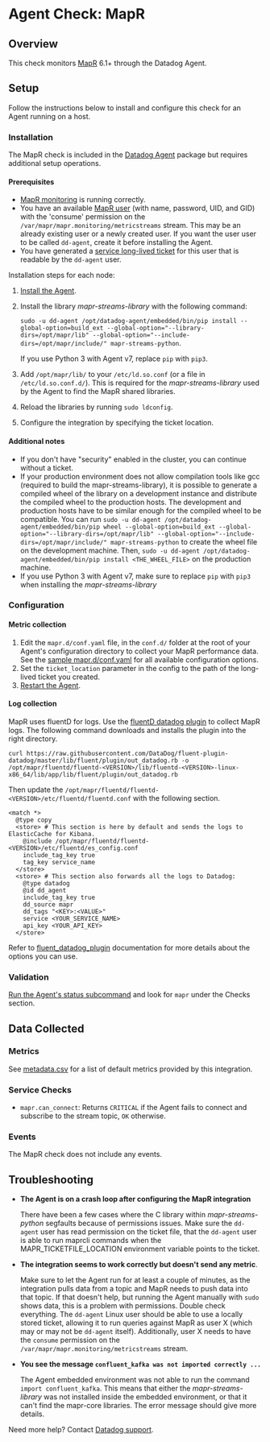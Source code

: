 # Agent Check: MapR

## Overview

This check monitors [MapR][1] 6.1+ through the Datadog Agent.

## Setup

Follow the instructions below to install and configure this check for an Agent running on a host.

### Installation

The MapR check is included in the [Datadog Agent][2] package but requires additional setup operations.

#### Prerequisites

- [MapR monitoring][3] is running correctly.
- You have an available [MapR user][4] (with name, password, UID, and GID) with the 'consume' permission on the `/var/mapr/mapr.monitoring/metricstreams` stream. This may be an already existing user or a newly created user. If you want the user user to be called `dd-agent`, create it before installing the Agent.
- You have generated a [service long-lived ticket][5] for this user that is readable by the `dd-agent` user.

Installation steps for each node:

1. [Install the Agent][2].
2. Install the library _mapr-streams-library_ with the following command:

    `sudo -u dd-agent /opt/datadog-agent/embedded/bin/pip install --global-option=build_ext --global-option="--library-dirs=/opt/mapr/lib" --global-option="--include-dirs=/opt/mapr/include/" mapr-streams-python`.

    If you use Python 3 with Agent v7, replace `pip` with `pip3`.

3. Add `/opt/mapr/lib/` to your `/etc/ld.so.conf` (or a file in `/etc/ld.so.conf.d/`). This is required for the _mapr-streams-library_ used by the Agent to find the MapR shared libraries.
4. Reload the libraries by running `sudo ldconfig`.
5. Configure the integration by specifying the ticket location.

#### Additional notes

- If you don't have "security" enabled in the cluster, you can continue without a ticket.
- If your production environment does not allow compilation tools like gcc (required to build the mapr-streams-library), it is possible to generate a compiled wheel of the library on a development instance and distribute the compiled wheel to the production hosts. The development and production hosts have to be similar enough for the compiled wheel to be compatible. You can run `sudo -u dd-agent /opt/datadog-agent/embedded/bin/pip wheel --global-option=build_ext --global-option="--library-dirs=/opt/mapr/lib" --global-option="--include-dirs=/opt/mapr/include/" mapr-streams-python` to create the wheel file on the development machine. Then, `sudo -u dd-agent /opt/datadog-agent/embedded/bin/pip install <THE_WHEEL_FILE>` on the production machine.
- If you use Python 3 with Agent v7, make sure to replace `pip` with `pip3` when installing the _mapr-streams-library_

### Configuration

#### Metric collection

1. Edit the `mapr.d/conf.yaml` file, in the `conf.d/` folder at the root of your Agent's configuration directory to collect your MapR performance data. See the [sample mapr.d/conf.yaml][6] for all available configuration options.
2. Set the `ticket_location` parameter in the config to the path of the long-lived ticket you created.
3. [Restart the Agent][7].

#### Log collection

MapR uses fluentD for logs. Use the [fluentD datadog plugin][8] to collect MapR logs. The following command downloads and installs the plugin into the right directory.

`curl https://raw.githubusercontent.com/DataDog/fluent-plugin-datadog/master/lib/fluent/plugin/out_datadog.rb -o /opt/mapr/fluentd/fluentd-<VERSION>/lib/fluentd-<VERSION>-linux-x86_64/lib/app/lib/fluent/plugin/out_datadog.rb`

Then update the `/opt/mapr/fluentd/fluentd-<VERSION>/etc/fluentd/fluentd.conf` with the following section.

```text
<match *>
  @type copy
  <store> # This section is here by default and sends the logs to ElasticCache for Kibana.
    @include /opt/mapr/fluentd/fluentd-<VERSION>/etc/fluentd/es_config.conf
    include_tag_key true
    tag_key service_name
  </store>
  <store> # This section also forwards all the logs to Datadog:
    @type datadog
    @id dd_agent
    include_tag_key true
    dd_source mapr
    dd_tags "<KEY>:<VALUE>"
    service <YOUR_SERVICE_NAME>
    api_key <YOUR_API_KEY>
  </store>
```

Refer to [fluent_datadog_plugin][8] documentation for more details about the options you can use.

### Validation

[Run the Agent's status subcommand][9] and look for `mapr` under the Checks section.

## Data Collected

### Metrics

See [metadata.csv][10] for a list of default metrics provided by this integration.

### Service Checks

- `mapr.can_connect`:
  Returns `CRITICAL` if the Agent fails to connect and subscribe to the stream topic, `OK` otherwise.

### Events

The MapR check does not include any events.

## Troubleshooting

- **The Agent is on a crash loop after configuring the MapR integration**

  There have been a few cases where the C library within _mapr-streams-python_ segfaults because of permissions issues. Make sure the `dd-agent` user has read permission on the ticket file, that the `dd-agent` user is able to run maprcli commands when the MAPR_TICKETFILE_LOCATION environment variable points to the ticket.

- **The integration seems to work correctly but doesn't send any metric**.

  Make sure to let the Agent run for at least a couple of minutes, as the integration pulls data from a topic and MapR needs to push data into that topic.
  If that doesn't help, but running the Agent manually with `sudo` shows data, this is a problem with permissions. Double check everything. The `dd-agent` Linux user should be able to use a locally stored ticket, allowing it to run queries against MapR as user X (which may or may not be `dd-agent` itself). Additionally, user X needs to have the `consume` permission on the `/var/mapr/mapr.monitoring/metricstreams` stream.

- **You see the message `confluent_kafka was not imported correctly ...`**

  The Agent embedded environment was not able to run the command `import confluent_kafka`. This means that either the _mapr-streams-library_ was not installed inside the embedded environment, or that it can't find the mapr-core libraries. The error message should give more details.

Need more help? Contact [Datadog support][11].

[1]: https://mapr.com
[2]: https://app.datadoghq.com/account/settings#agent
[3]: https://mapr.com/docs/61/AdministratorGuide/Monitoring.html
[4]: https://mapr.com/docs/61/AdministratorGuide/c-managing-users-and-groups.html
[5]: https://mapr.com/docs/61/SecurityGuide/GeneratingServiceTicket.html
[6]: https://github.com/DataDog/integrations-core/blob/master/mapr/datadog_checks/mapr/data/conf.yaml.example
[7]: https://docs.datadoghq.com/agent/guide/agent-commands/#start-stop-and-restart-the-agent
[8]: https://www.rubydoc.info/gems/fluent-plugin-datadog
[9]: https://docs.datadoghq.com/agent/guide/agent-commands/#agent-status-and-information
[10]: https://github.com/DataDog/integrations-core/blob/master/mapr/metadata.csv
[11]: https://docs.datadoghq.com/help
